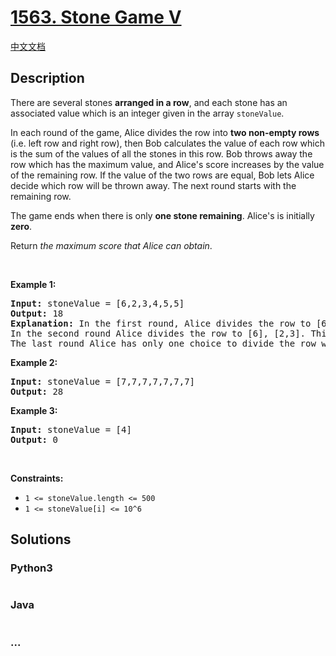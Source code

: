 # [1563. Stone Game V](https://leetcode.com/problems/stone-game-v)

[中文文档](/solution/1500-1599/1563.Stone%20Game%20V/README.md)

## Description

<p>There are several stones&nbsp;<strong>arranged in a row</strong>, and each stone has an associated&nbsp;value which is an integer given in the array&nbsp;<code>stoneValue</code>.</p>

<p>In each round of the game, Alice divides the row into <strong>two non-empty rows</strong> (i.e. left row and right row), then Bob calculates the value of each row which is the sum of the values of all the stones in this row. Bob throws away the row which has the maximum value, and&nbsp;Alice&#39;s score increases by the value of the remaining row. If the value of the two rows are equal, Bob lets Alice decide which row will be thrown away. The next round starts with the remaining row.</p>

<p>The game ends when there is only <strong>one stone remaining</strong>. Alice&#39;s is initially <strong>zero</strong>.</p>

<p>Return <i>the maximum score that Alice can obtain</i>.</p>

<p>&nbsp;</p>
<p><strong>Example 1:</strong></p>

<pre>
<strong>Input:</strong> stoneValue = [6,2,3,4,5,5]
<strong>Output:</strong> 18
<strong>Explanation:</strong> In the first round, Alice divides the row to [6,2,3], [4,5,5]. The left row has the value 11 and the right row has value 14. Bob throws away the right row and Alice&#39;s score is now 11.
In the second round Alice divides the row to [6], [2,3]. This time Bob throws away the left row and Alice&#39;s score becomes 16 (11 + 5).
The last round Alice has only one choice to divide the row which is [2], [3]. Bob throws away the right row and Alice&#39;s score is now 18 (16 + 2). The game ends because only one stone is remaining in the row.
</pre>

<p><strong>Example 2:</strong></p>

<pre>
<strong>Input:</strong> stoneValue = [7,7,7,7,7,7,7]
<strong>Output:</strong> 28
</pre>

<p><strong>Example 3:</strong></p>

<pre>
<strong>Input:</strong> stoneValue = [4]
<strong>Output:</strong> 0
</pre>

<p>&nbsp;</p>
<p><strong>Constraints:</strong></p>

<ul>
	<li><code>1 &lt;= stoneValue.length &lt;= 500</code></li>
	<li><code>1 &lt;=&nbsp;stoneValue[i] &lt;= 10^6</code></li>
</ul>


## Solutions

<!-- tabs:start -->

### **Python3**

```python

```

### **Java**

```java

```

### **...**

```

```

<!-- tabs:end -->
